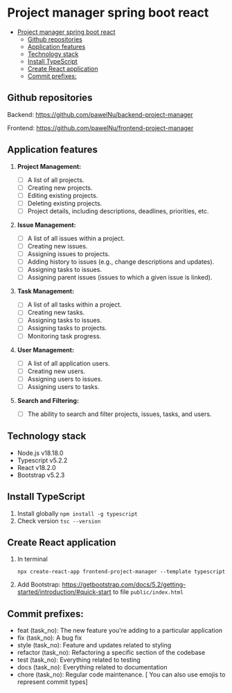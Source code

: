# Project manager spring boot react

-   [Project manager spring boot react](#project-manager-spring-boot-react)
    -   [Github repositories](#github-repositories)
    -   [Application features](#application-features)
    -   [Technology stack](#technology-stack)
    -   [Install TypeScript](#install-typescript)
    -   [Create React application](#create-react-application)
    -   [Commit prefixes:](#commit-prefixes)

## Github repositories

Backend: https://github.com/pawelNu/backend-project-manager

Frontend: https://github.com/pawelNu/frontend-project-manager

## Application features

1. **Project Management:**

    - [ ] A list of all projects.
    - [ ] Creating new projects.
    - [ ] Editing existing projects.
    - [ ] Deleting existing projects.
    - [ ] Project details, including descriptions, deadlines, priorities, etc.

2. **Issue Management:**

    - [ ] A list of all issues within a project.
    - [ ] Creating new issues.
    - [ ] Assigning issues to projects.
    - [ ] Adding history to issues (e.g., change descriptions and updates).
    - [ ] Assigning tasks to issues.
    - [ ] Assigning parent issues (issues to which a given issue is linked).

3. **Task Management:**

    - [ ] A list of all tasks within a project.
    - [ ] Creating new tasks.
    - [ ] Assigning tasks to issues.
    - [ ] Assigning tasks to projects.
    - [ ] Monitoring task progress.

4. **User Management:**

    - [ ] A list of all application users.
    - [ ] Creating new users.
    - [ ] Assigning users to issues.
    - [ ] Assigning users to tasks.

5. **Search and Filtering:**

    - [ ] The ability to search and filter projects, issues, tasks, and users.

## Technology stack

-   Node.js v18.18.0
-   Typescript v5.2.2
-   React v18.2.0
-   Bootstrap v5.2.3

## Install TypeScript

1. Install globally `npm install -g typescript`
2. Check version `tsc --version`

## Create React application

1. In terminal
    ```shell
    npx create-react-app frontend-project-manager --template typescript
    ```
2. Add Bootstrap: https://getbootstrap.com/docs/5.2/getting-started/introduction/#quick-start to file `public/index.html`

## Commit prefixes:

-   feat (task_no): The new feature you're adding to a particular application
-   fix (task_no): A bug fix
-   style (task_no): Feature and updates related to styling
-   refactor (task_no): Refactoring a specific section of the codebase
-   test (task_no): Everything related to testing
-   docs (task_no): Everything related to documentation
-   chore (task_no): Regular code maintenance. [ You can also use emojis to represent commit types]

